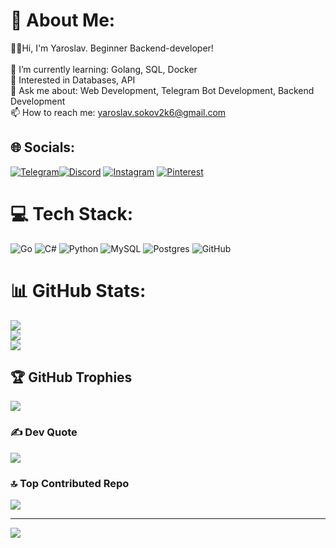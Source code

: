 # 💫 About Me:
👨‍💻Hi, I'm Yaroslav. Beginner Backend-developer!<br><br>🔭 I’m currently learning: Golang, SQL, Docker<br>🌱 Interested in Databases, API<br>💬 Ask me about: Web Development, Telegram Bot Development, Backend Development<br>📫 How to reach me: yaroslav.sokov2k6@gmail.com


## 🌐 Socials:
[![Telegram](https://img.shields.io/badge/Telegram-2CA5E0?style=for-the-badge&logo=telegram&logoColor=white)](https://t.me/fgrqzz1)[![Discord](https://img.shields.io/badge/Discord-%237289DA.svg?logo=discord&logoColor=white)](https://discord.gg/fgrqzz1) [![Instagram](https://img.shields.io/badge/Instagram-%23E4405F.svg?logo=Instagram&logoColor=white)](https://instagram.com/fgrqzz1) [![Pinterest](https://img.shields.io/badge/Pinterest-%23E60023.svg?logo=Pinterest&logoColor=white)](https://pinterest.com/fgrqzz1)

# 💻 Tech Stack:
![Go](https://img.shields.io/badge/go-%2300ADD8.svg?style=plastic&logo=go&logoColor=white) ![C#](https://img.shields.io/badge/c%23-%23239120.svg?style=plastic&logo=csharp&logoColor=white) ![Python](https://img.shields.io/badge/python-3670A0?style=plastic&logo=python&logoColor=ffdd54)  ![MySQL](https://img.shields.io/badge/mysql-4479A1.svg?style=plastic&logo=mysql&logoColor=white) ![Postgres](https://img.shields.io/badge/postgres-%23316192.svg?style=plastic&logo=postgresql&logoColor=white) ![GitHub](https://img.shields.io/badge/github-%23121011.svg?style=plastic&logo=github&logoColor=white) 
# 📊 GitHub Stats:
![](https://github-readme-stats.vercel.app/api?username=fgrqzz1&theme=dark&hide_border=false&include_all_commits=false&count_private=false)<br/>
![](https://nirzak-streak-stats.vercel.app/?user=fgrqzz1&theme=dark&hide_border=false)<br/>
![](https://github-readme-stats.vercel.app/api/top-langs/?username=fgrqzz1&theme=dark&hide_border=false&include_all_commits=false&count_private=false&layout=compact)

## 🏆 GitHub Trophies
![](https://github-profile-trophy.vercel.app/?username=fgrqzz1&theme=tokyonight&no-frame=false&no-bg=false&margin-w=4)

### ✍️ Dev Quote
![](https://quotes-github-readme.vercel.app/api?type=horizontal&theme=tokyonight)

### 🔝 Top Contributed Repo
![](https://github-contributor-stats.vercel.app/api?username=fgrqzz1&limit=5&theme=tokyonight&combine_all_yearly_contributions=true)

---
[![](https://visitcount.itsvg.in/api?id=fgrqzz1&icon=0&color=0)](https://visitcount.itsvg.in)

<!-- Proudly created with GPRM ( https://gprm.itsvg.in ) -->
